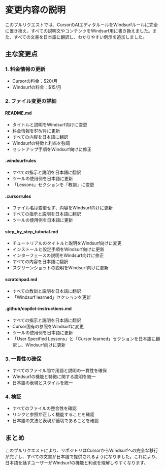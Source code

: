# 変更内容の説明

このプルリクエストでは、CursorのAIエディタルールをWindsurfルールに完全に置き換え、すべての説明文やコンテンツをWindsurf用に書き換えました。また、すべての文書を日本語に翻訳し、わかりやすい例示を追加しました。

## 主な変更点

### 1. 料金情報の更新
- Cursorの料金：$20/月
- Windsurfの料金：$15/月

### 2. ファイル変更の詳細

#### README.md
- タイトルと説明をWindsurf向けに変更
- 料金情報を$15/月に更新
- すべての内容を日本語に翻訳
- Windsurfの特徴と利点を強調
- セットアップ手順をWindsurf向けに修正

#### .windsurfrules
- すべての指示と説明を日本語に翻訳
- ツールの使用例を日本語に更新
- 「Lessons」セクションを「教訓」に変更

#### .cursorrules
- ファイル名は変更せず、内容をWindsurf向けに更新
- すべての指示と説明を日本語に翻訳
- ツールの使用例を日本語に更新

#### step_by_step_tutorial.md
- チュートリアルのタイトルと説明をWindsurf向けに変更
- インストールと設定手順をWindsurf向けに更新
- インターフェースの説明をWindsurf向けに修正
- すべての内容を日本語に翻訳
- スクリーンショットの説明をWindsurf向けに更新

#### scratchpad.md
- すべての教訓と説明を日本語に翻訳
- 「Windsurf learned」セクションを更新

#### .github/copilot-instructions.md
- すべての指示と説明を日本語に翻訳
- Cursor固有の参照をWindsurfに変更
- ツールの使用例を日本語に更新
- 「User Specified Lessons」と「Cursor learned」セクションを日本語に翻訳し、Windsurf向けに更新

### 3. 一貫性の確保

- すべてのファイル間で用語と説明の一貫性を確保
- Windsurfの機能と特徴に関する説明を統一
- 日本語の表現とスタイルを統一

### 4. 検証

- すべてのファイルの整合性を確認
- リンクと参照が正しく機能することを確認
- 日本語の文法と表現が適切であることを確認

## まとめ

このプルリクエストにより、リポジトリはCursorからWindsurfへの完全な移行が完了し、すべての文書が日本語で提供されるようになりました。これにより、日本語を話すユーザーがWindsurfの機能と利点を理解しやすくなります。

